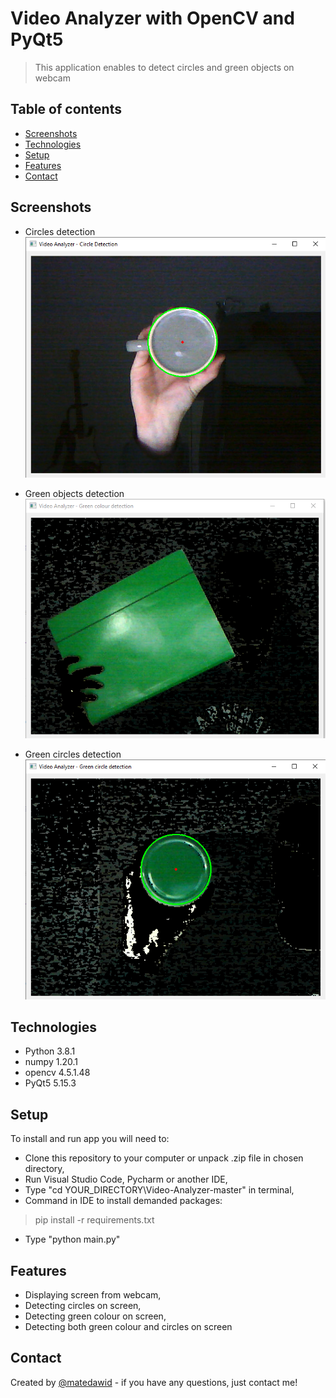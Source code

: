 # Video Analyzer with OpenCV and PyQt5
> This application enables to detect circles and green objects on webcam
## Table of contents
* [Screenshots](#screenshots)
* [Technologies](#technologies)
* [Setup](#setup)
* [Features](#features)
* [Contact](#contact)

## Screenshots
* Circles detection
![Example screenshot](./img/1.png)

* Green objects detection
![Example screenshot](./img/2.png)

* Green circles detection
![Example screenshot](./img/3.png)

## Technologies
* Python 3.8.1
* numpy 1.20.1 
* opencv 4.5.1.48
* PyQt5 5.15.3

## Setup
To install and run app you will need to:
* Clone this repository to your computer or unpack .zip file in chosen directory,
* Run Visual Studio Code, Pycharm or another IDE,
* Type "cd YOUR_DIRECTORY\Video-Analyzer-master" in terminal,
* Command in IDE to install demanded packages:
> pip install -r requirements.txt
* Type "python main.py"

## Features
* Displaying screen from webcam,
* Detecting circles on screen,
* Detecting green colour on screen,
* Detecting both green colour and circles on screen

## Contact
Created by [@matedawid](https://linkedin.com/in/matedawid) - if you have any questions, just contact me!
